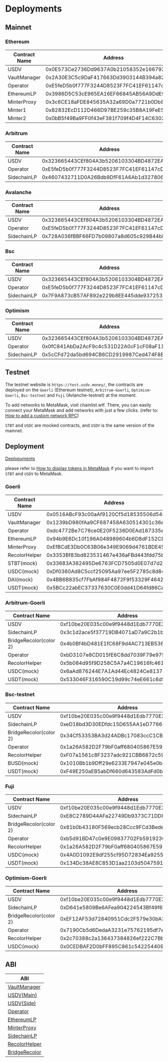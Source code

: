 # Deployments

## Mainnet

### Ethereum

| Contract Name | Address                                    |
| ------------- | ------------------------------------------ |
| USDV          | 0x0E573Ce2736Dd9637A0b21058352e1667925C7a8 |
| VaultManager  | 0x2A30E3C5c9DaF417663Dd3903144B394a82C999b |
| Operator      | 0xE5feD5b0f777F3244D8523F7FC41EF61147cDf4c |
| EthereumLP    | 0x3986D5C53cE965EA16EF66845AB56A9DdE9Cd210 |
| MinterProxy   | 0x3c6CE18aFDE845635A32a69D0a7721b0Db84118e |
| Minter1       | 0x82832EcD112D466D97BE259c35B8A19FeE56b7B8 |
| Minter2       | 0x0bB5f49Ba9FF0f43eF381f709f4D4F14C6302B38 |

### Arbitrum

| Contract Name | Address                                    |
| ------------- | ------------------------------------------ |
| USDV          | 0x323665443CEf804A3b5206103304BD4872EA4253 |
| Operator      | 0xE5feD5b0f777F3244D8523F7FC41EF61147cDf4c |
| SidechainLP   | 0x4607432711D0A26Bdb9DfF61A6Ab1d32780690d2 |

### Avalanche

| Contract Name | Address                                    |
| ------------- | ------------------------------------------ |
| USDV          | 0x323665443CEf804A3b5206103304BD4872EA4253 |
| Operator      | 0xE5feD5b0f777F3244D8523F7FC41EF61147cDf4c |
| SidechainLP   | 0x728A036fBBF66FD7b09807a8d605c929B44bDF9E |

### Bsc

| Contract Name | Address                                    |
| ------------- | ------------------------------------------ |
| USDV          | 0x323665443CEf804A3b5206103304BD4872EA4253 |
| Operator      | 0xE5feD5b0f777F3244D8523F7FC41EF61147cDf4c |
| SidechainLP   | 0x7F9A873cB57AF892e229b8EE445dde9372539fce |

### Optimism

| Contract Name | Address                                    |
| ------------- | ------------------------------------------ |
| USDV          | 0x323665443CEf804A3b5206103304BD4872EA4253 |
| Operator      | 0x0fC841AbDa2AcF9c4c531D22A0cF1cF08aF1155e |
| SidechainLP   | 0x5cCFd72da5bd694CB6CD2919987Ced474F8E3Fb3 |

## Testnet

The testnet website is `https://test.usdv.money/`, the contracts are deployed on the `Goerli` (Ethereum testnet), `Arbitrum-Goerli`, `Optimism-Goerli`, `Bsc-testnet` and `Fuji` (Avlanche-testnet) at the moment.

To add networks to MetaMask, visit chainlist.wtf. There, you can easily connect your MetaMask and add networks with just a few clicks. (refer to: [How to add a custom network RPC](https://support.metamask.io/hc/en-us/articles/360043227612-How-to-add-a-custom-network-RPC))

`STBT` and `USDC` are mocked contracts, and `USDV` is the same version of the mainnet.

## Deployment

[Deplopyments](deployments.md)

please refer to [How to display tokens in MetaMask](https://support.metamask.io/hc/en-us/articles/360015489031-How-to-display-tokens-in-MetaMask#h_01FWH492CHY60HWPC28RW0872H) if you want to import `STBT` and `USDV` to MetaMask.

### Goerli

| Contract Name | Address                                    |
| ------------- | ------------------------------------------ |
| USDV          | 0x0516ABcF93c00aAf9120Cf5d18535506d54BCcbA |
| VaultManager  | 0x1239bD980fAa9CF687458A630514301c36e27E36 |
| Operator      | 0xdc4772Be7C76ce0E20F5236D0EAd187335ef5052 |
| EthereumLP    | 0x94b9E6Dc10f196A048989604b6D8dF152C88a351 |
| MinterProxy   | 0xEfBCdE3Db0C63B06e349E9069d4761BDE45120D1 |
| RecolorHelper | 0x3353Bf83bd823531467e436aFBd443fdd75b6faA |
| STBT(mock)    | 0x33683A382495De6763FCD7505d0E07d7d2A879ca |
| USDC(mock)    | 0xDf0360Ad8C5ccf25095Aa97ee5F2785c8d848620 |
| DAI(mock)     | 0x4BB6B835cf7FbAf984F4872F9f53329F4642ae52 |
| USDT(mock)    | 0x5BCc22abEC37337630C0E0dd41D64fd86CaeE951 |

### Arbitrum-Goerli

| Contract Name          | Address                                    |
| ---------------------- | ------------------------------------------ |
| USDV                   | 0xf10be20E035c00e9f9448d1Edb7770E3e1187965 |
| SidechainLP            | 0x3c1d2ace5f37719DB4071aD7a9C2b1bfbb6A5569 |
| BridgeRecolor(color 2) | 0x4b0Bf4bD481E1fC68F9d4AC713EB5361322aFBfD |
| Operator               | 0xbD3107e8CD015fE6C8dd7039F79e97543c121542 |
| RecolorHelper          | 0x5b084d95f9D258C5A7a4C19616fc46155179c9fa |
| USDC(mock)             | 0x6aAd876244E7A1Ad44Ec4824Ce813729E5B6C291 |
| USDT(mock)             | 0x533046F316590C19d99c74eE661c6d541b64471C |

### Bsc-testnet

| Contract Name          | Address                                    |
| ---------------------- | ------------------------------------------ |
| USDV                   | 0xf10be20E035c00e9f9448d1Edb7770E3e1187965 |
| SidechainLP            | 0xeD18bd3D30EDfdc15D655AA1eD776651d1E88C7D |
| BridgeRecolor(color 2) | 0x34Cf53353BA3d24ADBc17083ccC1CB6B5bFaa2D7 |
| Operator               | 0x1a26A582D2F79bF0aff680405867E59bbD2ab810 |
| RecolorHelper          | 0xF07a1561c8F3237adc921CBB6872c59B93e5c6de |
| BUSD(mock)             | 0x1010Bb1b9Dff29e6233E7947e045e0ba58f6E92e |
| USDT(mock)             | 0xF49E250aEB5abDf660d643583AdFd0be41464EfD |

### Fuji

| Contract Name          | Address                                    |
| ---------------------- | ------------------------------------------ |
| USDV                   | 0xf10be20E035c00e9f9448d1Edb7770E3e1187965 |
| SidechainLP            | 0xE8C2789D44AFa22749Db9373C71DD8f742780CbB |
| BridgeRecolor(color 2) | 0x81b0b43180F569ecb28Ccc9FCd3Bede7122D9E09 |
| Operator               | 0xb5d91BD47c0e9E09837702Fb591923687Fd7Ef37 |
| RecolorHelper          | 0x1a26A582D2F79bF0aff680405867E59bbD2ab810 |
| USDC(mock)             | 0x4A0D1092E9df255cf95D72834Ea9255132782318 |
| USDT(mock)             | 0x134Dc38AE8C853D1aa2103d5047591acDAA16682 |

### Optimism-Goerli

| Contract Name          | Address                                    |
| ---------------------- | ------------------------------------------ |
| USDV                   | 0xf10be20E035c00e9f9448d1Edb7770E3e1187965 |
| SidechainLP            | 0xD641e5809Be6AFea904224543Bf49f616411E3D9 |
| BridgeRecolor(color 2) | 0xEF12AF53d72840951Cdc2F579e30bA3250E82ef4 |
| Operator               | 0x7190Cb5d6DedaA3231e75762195df7e1510A468C |
| RecolorHelper          | 0x2c70388c2a136437384826ef222C7Bb347CEA65B |
| USDC(mock)             | 0x0CEDBAF2D0bFF895C861c5422544090EEdC653Bf |

## ABI

| ABI                                                        |
| ---------------------------------------------------------- |
| [VaultManager](../.gitbook/assets/abis/VaultManager.abi)   |
| [USDV(Main)](../.gitbook/assets/abis/USDVMain.abi)         |
| [USDV(Side)](../.gitbook/assets/abis/USDVSide.abi)         |
| [Operator](../.gitbook/assets/abis/Operator.abi)           |
| [EthereumLP](../.gitbook/assets/abis/EthereumLP.abi)       |
| [MinterProxy](../.gitbook/assets/abis/MinterProxy.abi)     |
| [SidechainLP](../.gitbook/assets/abis/SidechainLP.abi)     |
| [RecolorHelper](../.gitbook/assets/abis/RecolorHelper.abi) |
| [BridgeRecolor](../.gitbook/assets/abis/BridgeRecolor.abi) |
